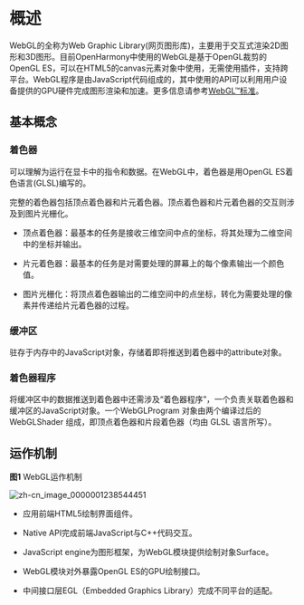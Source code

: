 # 概述

WebGL的全称为Web Graphic Library(网页图形库)，主要用于交互式渲染2D图形和3D图形。目前OpenHarmony中使用的WebGL是基于OpenGL裁剪的OpenGL ES，可以在HTML5的canvas元素对象中使用，无需使用插件，支持跨平台。WebGL程序是由JavaScript代码组成的，其中使用的API可以利用用户设备提供的GPU硬件完成图形渲染和加速。更多信息请参考[WebGL™标准](https://www.khronos.org/registry/webgl/specs/latest/1.0/)。


## 基本概念


### 着色器

可以理解为运行在显卡中的指令和数据。在WebGL中，着色器是用OpenGL ES着色语言(GLSL)编写的。

完整的着色器包括顶点着色器和片元着色器。顶点着色器和片元着色器的交互则涉及到图片光栅化。

- 顶点着色器：最基本的任务是接收三维空间中点的坐标，将其处理为二维空间中的坐标并输出。

- 片元着色器：最基本的任务是对需要处理的屏幕上的每个像素输出一个颜色值。

- 图片光栅化：将顶点着色器输出的二维空间中的点坐标，转化为需要处理的像素并传递给片元着色器的过程。


### 缓冲区

驻存于内存中的JavaScript对象，存储着即将推送到着色器中的attribute对象。


### 着色器程序

将缓冲区中的数据推送到着色器中还需涉及“着色器程序”，一个负责关联着色器和缓冲区的JavaScript对象。一个WebGLProgram 对象由两个编译过后的 WebGLShader 组成，即顶点着色器和片段着色器（均由 GLSL 语言所写）。


## 运作机制

**图1** WebGL运作机制

![zh-cn_image_0000001238544451](figures/zh-cn_image_0000001238544451.png)


- 应用前端HTML5绘制界面组件。

- Native API完成前端JavaScript与C++代码交互。

- JavaScript engine为图形框架，为WebGL模块提供绘制对象Surface。

- WebGL模块对外暴露OpenGL ES的GPU绘制接口。

- 中间接口层EGL（Embedded Graphics Library）完成不同平台的适配。
